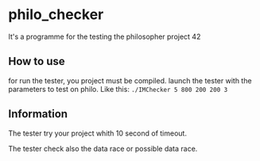 # philo_checker
It's a programme for the testing the philosopher project 42

## How to use
for run the tester, you project must be compiled.
launch the tester with the parameters to test on philo. Like this:
```./IMChecker 5 800 200 200 3```

## Information
The tester try your project whith 10 second of timeout.

The tester check also the data race or possible data race.
